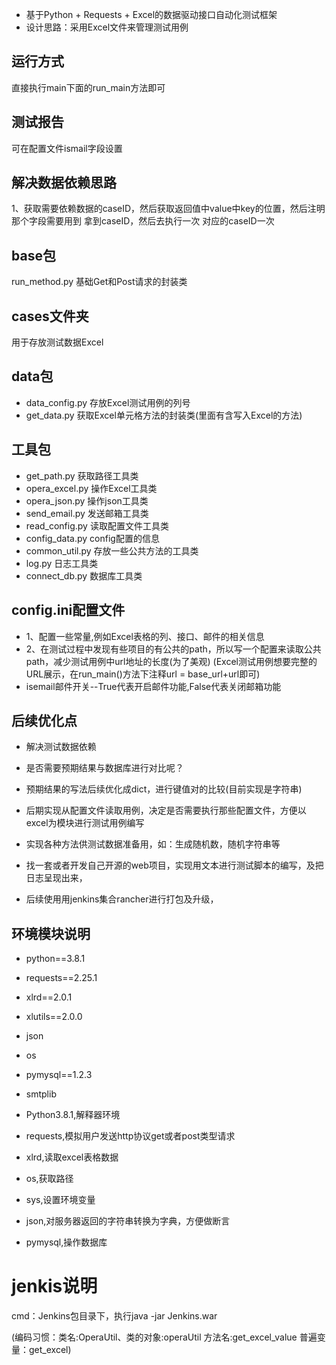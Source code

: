 * 基于Python + Requests + Excel的数据驱动接口自动化测试框架
* 设计思路：采用Excel文件来管理测试用例


## 运行方式
直接执行main下面的run_main方法即可

## 测试报告
可在配置文件ismail字段设置

## 解决数据依赖思路
1、获取需要依赖数据的caseID，然后获取返回值中value中key的位置，然后注明那个字段需要用到
拿到caseID，然后去执行一次 对应的caseID一次




## base包
run_method.py       基础Get和Post请求的封装类

## cases文件夹
用于存放测试数据Excel

## data包
* data_config.py      存放Excel测试用例的列号
* get_data.py         获取Excel单元格方法的封装类(里面有含写入Excel的方法)

## 工具包
* get_path.py         获取路径工具类
* opera_excel.py      操作Excel工具类
* opera_json.py       操作json工具类
* send_email.py       发送邮箱工具类
* read_config.py      读取配置文件工具类
* config_data.py      config配置的信息
* common_util.py      存放一些公共方法的工具类
* log.py              日志工具类
* connect_db.py       数据库工具类

## config.ini配置文件
* 1、配置一些常量,例如Excel表格的列、接口、邮件的相关信息
* 2、在测试过程中发现有些项目的有公共的path，所以写一个配置来读取公共path，减少测试用例中url地址的长度(为了美观)
    (Excel测试用例想要完整的URL展示，在run_main()方法下注释url = base_url+url即可)
* isemail邮件开关--True代表开启邮件功能,False代表关闭邮箱功能

## 后续优化点
* 解决测试数据依赖
* 是否需要预期结果与数据库进行对比呢？
* 预期结果的写法后续优化成dict，进行键值对的比较(目前实现是字符串)
* 后期实现从配置文件读取用例，决定是否需要执行那些配置文件，方便以excel为模块进行测试用例编写


* 实现各种方法供测试数据准备用，如：生成随机数，随机字符串等
* 找一套或者开发自己开源的web项目，实现用文本进行测试脚本的编写，及把日志呈现出来，
* 后续使用用jenkins集合rancher进行打包及升级，



## 环境模块说明
* python==3.8.1
* requests==2.25.1
* xlrd==2.0.1
* xlutils==2.0.0
* json
* os
* pymysql==1.2.3
* smtplib


* Python3.8.1,解释器环境
* requests,模拟用户发送http协议get或者post类型请求
* xlrd,读取excel表格数据
* os,获取路径
* sys,设置环境变量
* json,对服务器返回的字符串转换为字典，方便做断言
* pymysql,操作数据库



# jenkis说明
cmd：Jenkins包目录下，执行java -jar Jenkins.war

(编码习惯：类名:OperaUtil、类的对象:operaUtil
         方法名:get_excel_value 普遍变量：get_excel)